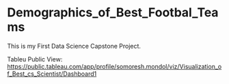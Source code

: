 # Demographics_of_Best_Footbal_Teams
This is my First Data Science Capstone Project.

Tableu Public View: https://public.tableau.com/app/profile/somoresh.mondol/viz/Visualization_of_Best_cs_Scientist/Dashboard1
